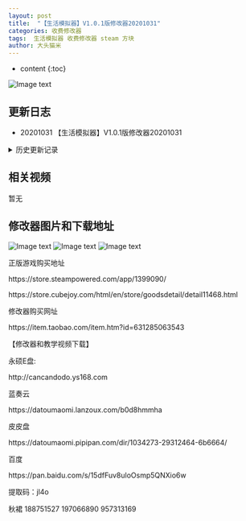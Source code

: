 ```yaml
---
layout: post
title:  "【生活模拟器】V1.0.1版修改器20201031"
categories: 收费修改器
tags:  生活模拟器 收费修改器 steam 方块
author: 大头猫米
---
```


* content
{:toc}

![Image text](https://datoumaomi.github.io/pic/sss/shenghuomoniqi/logo.JPG)

##  更新日志

 - 20201031 【生活模拟器】V1.0.1版修改器20201031




<details>
<summary>历史更新记录</summary>
<p></p>
无
<p></p>
</details>

## 相关视频
暂无

## 修改器图片和下载地址

![Image text](https://datoumaomi.github.io/pic/sss/shenghuomoniqi/0.jpg)
![Image text](https://datoumaomi.github.io/pic/sss/shenghuomoniqi/1.jpg)
![Image text](https://datoumaomi.github.io/pic/sss/shenghuomoniqi/2.jpg)


<p>正版游戏购买地址</p>
https://store.steampowered.com/app/1399090/
<p></p>
https://store.cubejoy.com/html/en/store/goodsdetail/detail11468.html
<p></p>

<p></p>
修改器购买网址
<p></p>
https://item.taobao.com/item.htm?id=631285063543
<p></p>
【修改器和教学视频下载】
<p></p>
永硕E盘:
<p></p>
http://cancandodo.ys168.com
<p></p>
蓝奏云
<p></p>
https://datoumaomi.lanzoux.com/b0d8hmmha

<p></p>
皮皮盘
<p></p>
https://datoumaomi.pipipan.com/dir/1034273-29312464-6b6664/
<p></p>
百度
<p></p>
https://pan.baidu.com/s/15dfFuv8uloOsmp5QNXio6w 
<p></p>
提取码：jl4o 
<p></p>
<p>秋裙 188751527 197066890 957313169</p>
